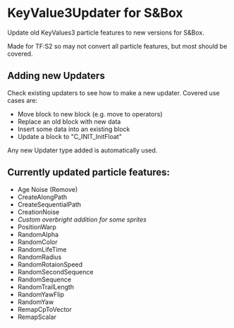 # KeyValue3Updater for S&Box
Update old KeyValues3 particle features to new versions for S&Box.

Made for TF:S2 so may not convert all particle features, but most should be covered.

## Adding new Updaters
Check existing updaters to see how to make a new updater. Covered use cases are:

- Move block to new block (e.g. move to operators)
- Replace an old block with new data
- Insert some data into an existing block
- Update a block to "C_INIT_InitFloat"

Any new Updater type added is automatically used.

## Currently updated particle features:
- Age Noise (Remove)
- CreateAlongPath
- CreateSequentialPath
- CreationNoise
- *Custom overbright addition for some sprites*
- PositionWarp
- RandomAlpha
- RandomColor
- RandomLifeTime
- RandomRadius
- RandomRotaionSpeed
- RandomSecondSequence
- RandomSequence
- RandomTrailLength
- RandomYawFlip
- RandomYaw
- RemapCpToVector
- RemapScalar